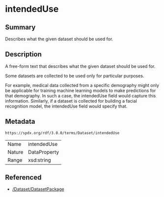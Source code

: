 <!-- Automatically generated by spec-parser v2.1.0 on 2024-06-17T10:36:57.838737+00:00 -->
<!-- SPDX-License-Identifier: Community-Spec-1.0 -->

# intendedUse

## Summary

Describes what the given dataset should be used for.


## Description

A free-form text that describes what the given dataset should be used for.

Some datasets are collected to be used only for particular purposes.

For example, medical data collected from a specific demography might only be applicable
for training machine learning models to make predictions for that demography.
In such a case, the intendedUse field would capture this information.
Similarly, if a dataset is collected for building a facial recognition model,
the intendedUse field would specify that.


## Metadata

`https://spdx.org/rdf/3.0.0/terms/Dataset/intendedUse`


| | |
|---|---|
| Name | intendedUse |
| Nature | DataProperty |
| Range | xsd:string |




## Referenced

- [/Dataset/DatasetPackage](../../Dataset/Classes/DatasetPackage.md)

